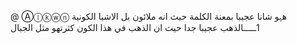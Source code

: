 @ Ⓐⓛⓚⓦⓝ هہ‏‏و شانا عجيبا بمعنة الكلمة حيث انه ملائون بل الاشيا الكونية 1ـــــالذهب 
 عجيبا جدا  حيث ان الذهب في هذا الكون كثرتهو مثل الجبال 
